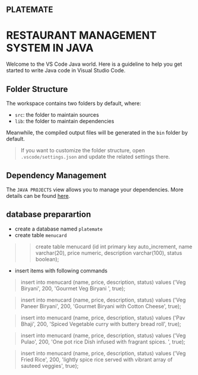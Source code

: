 ## PLATEMATE
# RESTAURANT MANAGEMENT SYSTEM IN JAVA

Welcome to the VS Code Java world. Here is a guideline to help you get started to write Java code in Visual Studio Code.

## Folder Structure

The workspace contains two folders by default, where:

- `src`: the folder to maintain sources
- `lib`: the folder to maintain dependencies

Meanwhile, the compiled output files will be generated in the `bin` folder by default.

> If you want to customize the folder structure, open `.vscode/settings.json` and update the related settings there.

## Dependency Management

The `JAVA PROJECTS` view allows you to manage your dependencies. More details can be found [here](https://github.com/microsoft/vscode-java-dependency#manage-dependencies).

## database preparartion
- create a database named `platemate`
- create table `menucard` 
>>create table menucard (id int primary key auto_increment, name varchar(20),  price numeric, description varchar(100), status boolean);
- insert items with  following commands
> insert into menucard (name, price, description, status) values ('Veg Biryani', 200, 'Gourmet Veg Biryani ', true);

> insert into menucard (name, price, description, status) values ('Veg Paneer Biryani', 200, 'Gourmet Biryani with Cotton Cheese', true);

> insert into menucard (name, price, description, status) values ('Pav Bhaji', 200, 'Spiced Vegetable curry with buttery bread roll', true);

> insert into menucard (name, price, description, status) values ('Veg Pulao', 200, 'One pot rice Dish infused with fragrant spices. ', true);

> insert into menucard (name, price, description, status) values ('Veg Fried Rice', 200, 'lightly spice rice served with vibrant array of sauteed veggies', true);
